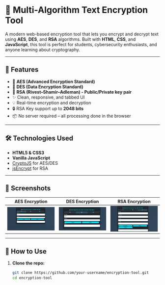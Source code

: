 # 🔐 Multi-Algorithm Text Encryption Tool

A modern web-based encryption tool that lets you encrypt and decrypt text using **AES**, **DES**, and **RSA** algorithms. Built with **HTML**, **CSS**, and **JavaScript**, this tool is perfect for students, cybersecurity enthusiasts, and anyone learning about cryptography.


---

## 🚀 Features

- 🔐 **AES (Advanced Encryption Standard)**
- 🔐 **DES (Data Encryption Standard)**
- 🔐 **RSA (Rivest–Shamir–Adleman) - Public/Private key pair**
- ✨ Clean, responsive, and tabbed UI
- 💡 Real-time encryption and decryption
- 🔒 RSA Key support up to **2048 bits**
- 📦 No server required – all processing done in the browser

---

## 🛠️ Technologies Used

- **HTML5 & CSS3**
- **Vanilla JavaScript**
- [CryptoJS](https://cryptojs.gitbook.io/docs/) for AES/DES
- [jsEncrypt](https://github.com/travist/jsencrypt) for RSA

---

## 📸 Screenshots

| AES Encryption | DES Encryption | RSA Encryption |
|----------------|----------------|----------------|
| ![AES](AES.jpeg) | ![DES](DES.jpeg) | ![RSA](RES.jpeg) |

---

## 🧪 How to Use

1. **Clone the repo:**

   ```bash
   git clone https://github.com/your-username/encryption-tool.git
   cd encryption-tool


